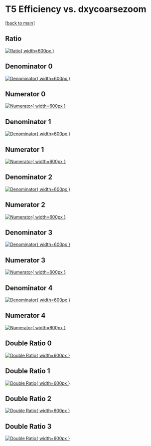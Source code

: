 # T5 Efficiency vs. dxycoarsezoom

[[back to main](./)]



## Ratio

[![Ratio](../mtv/var/T5_xtr_0_-1_eff_dxycoarsezoom.png){ width=600px }](../mtv/var/T5_xtr_0_-1_eff_dxycoarsezoom.pdf)

## Denominator 0

[![Denominator](../mtv/den/T5_xtr_0_-1_eff_dxycoarsezoom_den0.png){ width=600px }](../mtv/den/T5_xtr_0_-1_eff_dxycoarsezoom_den0.pdf)

## Numerator 0

[![Numerator](../mtv/num/T5_xtr_0_-1_eff_dxycoarsezoom_num0.png){ width=600px }](../mtv/num/T5_xtr_0_-1_eff_dxycoarsezoom_num0.pdf)

## Denominator 1

[![Denominator](../mtv/den/T5_xtr_0_-1_eff_dxycoarsezoom_den1.png){ width=600px }](../mtv/den/T5_xtr_0_-1_eff_dxycoarsezoom_den1.pdf)

## Numerator 1

[![Numerator](../mtv/num/T5_xtr_0_-1_eff_dxycoarsezoom_num1.png){ width=600px }](../mtv/num/T5_xtr_0_-1_eff_dxycoarsezoom_num1.pdf)

## Denominator 2

[![Denominator](../mtv/den/T5_xtr_0_-1_eff_dxycoarsezoom_den2.png){ width=600px }](../mtv/den/T5_xtr_0_-1_eff_dxycoarsezoom_den2.pdf)

## Numerator 2

[![Numerator](../mtv/num/T5_xtr_0_-1_eff_dxycoarsezoom_num2.png){ width=600px }](../mtv/num/T5_xtr_0_-1_eff_dxycoarsezoom_num2.pdf)

## Denominator 3

[![Denominator](../mtv/den/T5_xtr_0_-1_eff_dxycoarsezoom_den3.png){ width=600px }](../mtv/den/T5_xtr_0_-1_eff_dxycoarsezoom_den3.pdf)

## Numerator 3

[![Numerator](../mtv/num/T5_xtr_0_-1_eff_dxycoarsezoom_num3.png){ width=600px }](../mtv/num/T5_xtr_0_-1_eff_dxycoarsezoom_num3.pdf)

## Denominator 4

[![Denominator](../mtv/den/T5_xtr_0_-1_eff_dxycoarsezoom_den4.png){ width=600px }](../mtv/den/T5_xtr_0_-1_eff_dxycoarsezoom_den4.pdf)

## Numerator 4

[![Numerator](../mtv/num/T5_xtr_0_-1_eff_dxycoarsezoom_num4.png){ width=600px }](../mtv/num/T5_xtr_0_-1_eff_dxycoarsezoom_num4.pdf)

## Double Ratio 0

[![Double Ratio](../mtv/ratio/T5_xtr_0_-1_eff_dxycoarsezoom_ratio0.png){ width=600px }](../mtv/ratio/T5_xtr_0_-1_eff_dxycoarsezoom_ratio0.pdf)

## Double Ratio 1

[![Double Ratio](../mtv/ratio/T5_xtr_0_-1_eff_dxycoarsezoom_ratio1.png){ width=600px }](../mtv/ratio/T5_xtr_0_-1_eff_dxycoarsezoom_ratio1.pdf)

## Double Ratio 2

[![Double Ratio](../mtv/ratio/T5_xtr_0_-1_eff_dxycoarsezoom_ratio2.png){ width=600px }](../mtv/ratio/T5_xtr_0_-1_eff_dxycoarsezoom_ratio2.pdf)

## Double Ratio 3

[![Double Ratio](../mtv/ratio/T5_xtr_0_-1_eff_dxycoarsezoom_ratio3.png){ width=600px }](../mtv/ratio/T5_xtr_0_-1_eff_dxycoarsezoom_ratio3.pdf)

